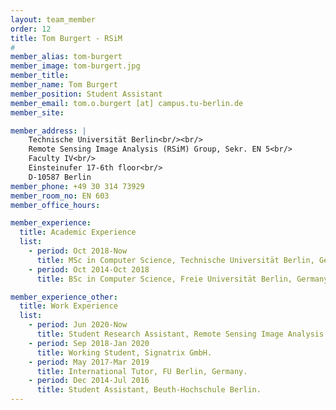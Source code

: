 ```yaml
---
layout: team_member
order: 12
title: Tom Burgert - RSiM
#
member_alias: tom-burgert
member_image: tom-burgert.jpg
member_title:
member_name: Tom Burgert
member_position: Student Assistant
member_email: tom.o.burgert [at] campus.tu-berlin.de
member_site:

member_address: |
    Technische Universität Berlin<br/><br/>
    Remote Sensing Image Analysis (RSiM) Group, Sekr. EN 5<br/>
    Faculty IV<br/>
    Einsteinufer 17-6th floor<br/>
    D-10587 Berlin
member_phone: +49 30 314 73929
member_room_no: EN 603
member_office_hours:

member_experience:
  title: Academic Experience
  list:
    - period: Oct 2018-Now
      title: MSc in Computer Science, Technische Universität Berlin, Germany.
    - period: Oct 2014-Oct 2018
      title: BSc in Computer Science, Freie Universität Berlin, Germany.

member_experience_other:
  title: Work Experience
  list:
    - period: Jun 2020-Now
      title: Student Research Assistant, Remote Sensing Image Analysis Group, TU Berlin, Germany.
    - period: Sep 2018-Jan 2020
      title: Working Student, Signatrix GmbH.
    - period: May 2017-Mar 2019
      title: International Tutor, FU Berlin, Germany.
    - period: Dec 2014-Jul 2016
      title: Student Assistant, Beuth-Hochschule Berlin.
---
```

